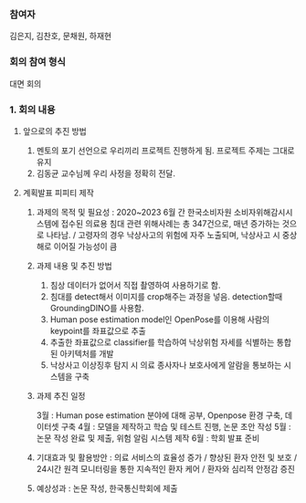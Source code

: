 ### 참여자
김은지, 김찬호, 문채원, 하재현

### 회의 참여 형식

대면 회의

### 1. 회의 내용

1. 앞으로의 추진 방법
    1. 멘토의 포기 선언으로 우리끼리 프로젝트 진행하게 됨. 프로젝트 주제는 그대로 유지
    2. 김동균 교수님께 우리 사정을 정확히 전달.

2. 계획발표 피피티 제작

    1. 과제의 목적 및 필요성 : 2020~2023 6월 간 한국소비자원 소비자위해감시시스템에 접수된 의료용 침대 관련 위해사례는 총 347건으로, 매년 증가하는 것으로 나타남. / 고령자의 경우 낙상사고의 위험에 자주 노출되며, 낙상사고 시 중상해로 이어질 가능성이 큼 
    
    2. 과제 내용 및 추진 방법

        1. 침상 데이터가 없어서 직접 촬영하여 사용하기로 함.
        2. 침대를 detect해서 이미지를 crop해주는 과정을 넣음. detection할때 GroundingDINO를 사용함.
        3. Human pose estimation model인 OpenPose를 이용해 사람의 keypoint를 좌표값으로 추출
        4. 추출한 좌표값으로 classifier를 학습하여 낙상위험 자세를 식별하는 통합된 아키텍처를 개발
        5. 낙상사고 이상징후 탐지 시 의료 종사자나 보호사에게 알람을 통보하는 시스템을 구축
    
    3. 과제 추진 일정

        3월 : Human pose estimation 분야에 대해 공부, Openpose 환경 구축, 데이터셋 구축
        4월 : 모델을 제작하고 학습 및 테스트 진행, 논문 초안 작성
        5월 : 논문 작성 완료 및 제출, 위험 알림 시스템 제작
        6월 : 학회 발표 준비
    
    4. 기대효과 및 활용방안 : 의료 서비스의 효율성 증가 / 향상된 환자 안전 및 보호 / 24시간 원격 모니터링을 통한 지속적인 환자 케어 / 환자와 심리적 안정감 증진
    
    5. 예상성과 : 논문 작성, 한국통신학회에 제출
